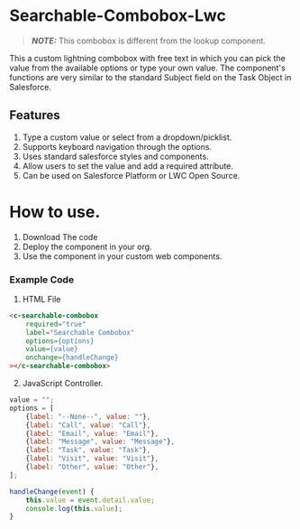 # Searchable-Combobox-Lwc

> **_NOTE:_**  This combobox is different from the lookup component.

This a custom lightning combobox with free text in which you can pick the value from the available options or type your own value. The component's functions are very similar to the standard Subject field on the Task Object in Salesforce.

## Features
1. Type a custom value or select from a dropdown/picklist.
1. Supports keyboard navigation through the options.
1. Uses standard salesforce styles and components.
1. Allow users to set the value and add a required attribute.
1. Can be used on Salesforce Platform or LWC Open Source.

# How to use.
1. Download The code
1. Deploy the component in your org.
1. Use the component in your custom web components.

### Example Code
1. HTML File
```html
<c-searchable-combobox
    required="true"
    label="Searchable Combobox"
    options={options}
    value={value}
    onchange={handleChange}
></c-searchable-combobox>
```
2. JavaScript Controller.
```js
value = "";
options = [
	{label: "--None--", value: ""},
	{label: "Call", value: "Call"},
	{label: "Email", value: "Email"},
	{label: "Message", value: "Message"},
	{label: "Task", value: "Task"},
	{label: "Visit", value: "Visit"},
	{label: "Other", value: "Other"},
];

handleChange(event) {
	this.value = event.detail.value;
	console.log(this.value);
}
```
